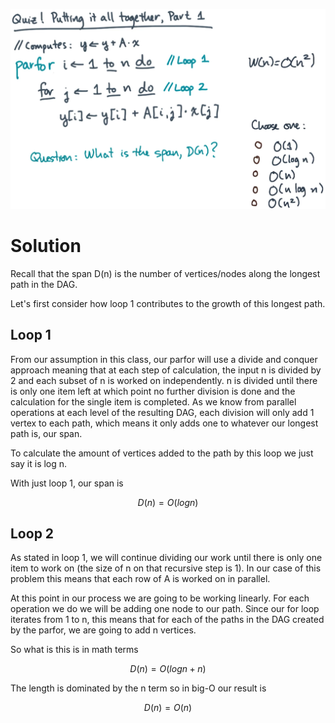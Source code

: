 ![](images/putting-it-all-together-part1.png)
# Solution
Recall that the span D(n) is the number of vertices/nodes along the longest path in the DAG. 

Let's first consider how loop 1 contributes to the growth of this longest path. 

## Loop 1
From our assumption in this class, our parfor will use a divide and conquer approach meaning that at each step of calculation, the input n is divided by 2 and each subset of n is worked on independently. n is divided until there is only one item left at which point no further division is done and the calculation for the single item is completed. As we know from parallel operations at each level of the resulting DAG, each division will only add 1 vertex to each path, which means it only adds one to whatever our longest path is, our span.

To calculate the amount of vertices added to the path by this loop we just say it is log n.

With just loop 1, our span is 

$$D(n)=O(logn)$$

## Loop 2
As stated in loop 1, we will continue dividing our work until there is only one item to work on (the size of n on that recursive step is 1). In our case of this problem this means that each row of A is worked on in parallel.

At this point in our process we are going to be working linearly. For each operation we do we will be adding one node to our path. Since our for loop iterates from 1 to n, this means that for each of the paths in the DAG created by the parfor, we are going to add n vertices.

So what is this is in math terms 

$$D(n)=O(logn+n)$$

The length is dominated by the n term so in big-O our result is 

$$D(n)=O(n)$$

